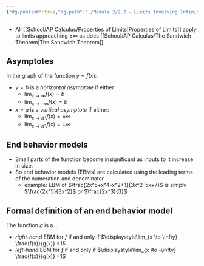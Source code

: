 ```yaml
---
{"dg-publish":true,"dg-path":"./Module 2/2.2 - Limits Involving Infinity.md","permalink":"//module-2/2-2-limits-involving-infinity/","created":"","updated":""}
---
```


- All [[School/AP Calculus/Properties of Limits\|Properties of Limits]] apply to limits approaching $\pm \infty$ as does [[School/AP Calculus/The Sandwich Theorem\|The Sandwich Theorem]].
## Asymptotes
In the graph of the function $y=f(x)$:
- $y=b$ is a *horizontal asymptote* if either:
	- $\displaystyle\lim_{x \to \infty} f(x) = b$
	- $\displaystyle\lim_{x \to -\infty} f(x) = b$
- $x=a$ is a *vertical asymptote* if either:
	- $\displaystyle\lim_{x \to a^{+}} f(x) = \pm \infty$
	- $\displaystyle\lim_{x \to a^{-}} f(x) = \pm \infty$
## End behavior models
- Small parts of the function become insignificant as inputs to it increase in size.
- So end behavior models (EBMs) are calculated using the leading terms of the numeration and denominator
	- example: EBM of $\frac{2x^5+x^4-x^2+1}{3x^2-5x+7}$ is simply $\frac{2x^5}{3x^2}$ or $\frac{2x^3}{3}$.
## Formal definition of an end behavior model
The function $g$ is a…
- *right-hand* EBM for $f$ if and only if $\displaystyle\lim_{x \to \infty} \frac{f(x)}{g(x)} =1$
- *left-hand* EBM for $f$ if and only if $\displaystyle\lim_{x \to -\infty} \frac{f(x)}{g(x)} =1$